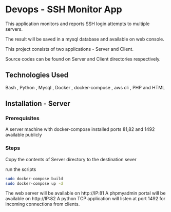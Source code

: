 # Devops - SSH Monitor App

This application monitors and reports SSH login attempts to multiple servers.

The result will be saved in a mysql database and available on web console.

This project consists of two applications - Server and Client.

Source codes can be found on Server and Client directories respectively.

## Technologies Used

Bash , Python , Mysql , Docker , docker-compose , aws cli , PHP and HTML


## Installation - Server

### Prerequisites

A server machine with docker-compose installed
ports 81,82 and 1492 available publicly

### Steps

Copy the contents of Server directory to the destination sever

run the scripts
```bash
sudo docker-compose build
sudo docker-compose up -d
```
The web server will be available on http://IP:81
A phpmyadmin portal will be available on http://IP:82
A python TCP application will listen at port 1492 for incoming connections from clients.







